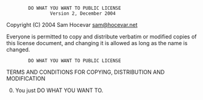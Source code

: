            DO WHAT YOU WANT TO PUBLIC LICENSE
                    Version 2, December 2004

 Copyright (C) 2004 Sam Hocevar <sam@hocevar.net>

 Everyone is permitted to copy and distribute verbatim or modified
 copies of this license document, and changing it is allowed as long
 as the name is changed.

            DO WHAT YOU WANT TO PUBLIC LICENSE
   TERMS AND CONDITIONS FOR COPYING, DISTRIBUTION AND MODIFICATION

  0. You just DO WHAT YOU WANT TO.